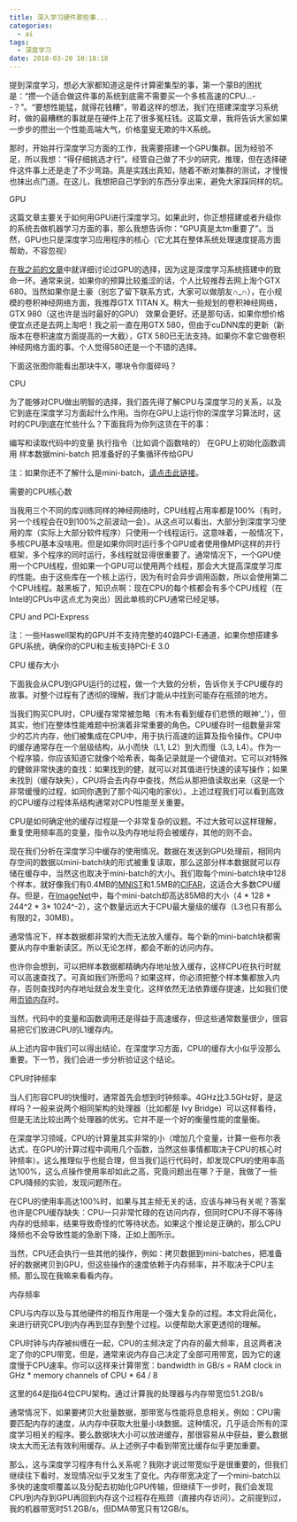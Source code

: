 ```yaml
---
title: 深入学习硬件那些事...
categories:
  - ai
tags:
  - 深度学习
date: 2018-03-20 10:18:18
---
```



提到深度学习，想必大家都知道这是件计算密集型的事，第一个蒙B的困扰是：“攒一个适合做这件事的系统到底需不需要买一个多核高速的CPU...- -？”。“要想性能猛，就得花钱糟”，带着这样的想法，我们在搭建深度学习系统时，做的最糟糕的事就是在硬件上花了很多冤枉钱。这篇文章，我将告诉大家如果一步步的攒出一个性能高端大气，价格童叟无欺的牛X系统。

那时，开始并行深度学习方面的工作，我需要搭建一个GPU集群。因为经验不足，所以我想：“得仔细挑选才行”。经管自己做了不少的研究，推理，但在选择硬件这件事上还是走了不少弯路。真是实践出真知，随着不断对集群的测试，才慢慢也抹出点门道。在这儿，我想把自己学到的东西分享出来，避免大家踩同样的坑。

GPU

这篇文章主要关于如何用GPU进行深度学习。如果此时，你正想搭建或者升级你的系统去做机器学习方面的事，那么我想告诉你：“GPU真是太tm重要了”。当然，GPU也只是深度学习应用程序的核心（它尤其在整体系统处理速度提高方面帮助，不容忽视）

[在我之前的文章](https://timdettmers.wordpress.com/2014/08/14/which-gpu-for-deep-learning/)中就详细讨论过GPU的选择，因为这是深度学习系统搭建中的致命一环。通常来说，如果你的预算比较羞涩的话，个人比较推荐去网上淘个GTX 680。当然如果你是土豪（别忘了留下联系方式，大家可以做朋友∩_∩），在小规模的卷积神经网络方面，我推荐GTX TITAN X。稍大一些规划的卷积神经网络，GTX 980（这也许是当时最好的GPU） 效果会更好。还是那句话，如果你想价格便宜点还是去网上淘吧！我之前一直在用GTX 580，但由于cuDNN库的更新（新版本在卷积速度方面提高的一大截），GTX 580已无法支持。如果你不拿它做卷积神经网络方面的事。个人觉得580还是一个不错的选择。

下面这张图你能看出那块牛X，哪块令你蛋碎吗？
![]()

CPU

为了能够对CPU做出明智的选择，我们首先得了解CPU与深度学习的关系，以及它到底在深度学习方面起什么作用。当你在GPU上运行你的深度学习算法时，这时的CPU到底在忙些什么？下面我将为你列这货在干的事：

编写和读取代码中的变量
执行指令（比如调个函数啥的）
在GPU上初始化函数调用
样本数据mini-batch
把准备好的子集循环传给GPU

注：如果你还不了解什么是mini-batch，[请点击此链接](https://testerhome.com/topics/10877)。

需要的CPU核心数

当我用三个不同的库训练同样的神经网络时，CPU线程占用率都是100%（有时，另一个线程会在0到100%之前波动一会）。从这点可以看出，大部分到深度学习使用的库（实际上大部分软件程序）只使用一个线程运行。这意味着，一般情况下，多核CPU基本没啥用。但是如果你同时运行多个GPU或者使用像MPI这样的并行框架，多个程序的同时运行，多线程就显得很重要了。通常情况下，一个GPU使用一个CPU线程，但如果一个GPU可以使用两个线程，那会大大提高深度学习库的性能。由于这些库在一个核上运行，因为有时会异步调用函数，所以会使用第二个CPU线程。敲黑板了，知识点啊：现在CPU的每个核都会有多个CPU线程（在Intel的CPUs中这点尤为突出）因此单核的CPU通常已经足够。

CPU and PCI-Express

注：一些Haswell架构的GPU并不支持完整的40路PCI-E通道，如果你想搭建多GPU系统，确保你的CPU和主板支持PCI-E 3.0

CPU 缓存大小

下面我会从CPU到GPU运行的过程，做一个大致的分析，告诉你关于CPU缓存的故事。对整个过程有了透彻的理解，我们才能从中找到可能存在瓶颈的地方。

当我们购买CPU时，CPU缓存常常被忽略（有木有看到缓存们悲愤的眼神'_'），但其实，他们在整体性能难题中扮演着非常重要的角色。CPU缓存时一组数量非常少的芯片内存，他们被集成在CPU中，用于执行高速的运算及指令操作。CPU中的缓存通常存在一个层级结构，从小而快（L1, L2）到大而慢（L3, L4）。作为一个程序猿，你应该知道它就像个哈希表，每条记录就是一个键值对。它可以对特殊的健做非常快速的查找：如果找到的健，就可以对其值进行快速的读写操作；如果未找到（缓存缺失），CPU将会去内存中查找，然后从那把值读取出来（这是一个非常缓慢的过程，如同你遇到了那个叫闪电的家伙）。上述过程我们可以看到高效的CPU缓存过程体系结构通常对CPU性能至关重要。

CPU是如何确定他的缓存过程是一个非常复杂的议题。不过大致可以这样理解，重复使用频率高的变量，指令以及内存地址将会被缓存，其他的则不会。

现在我们分析在深度学习中缓存的使用情况。数据在发送到GPU处理前，相同内存空间的数据以mini-batch块的形式被重复读取，那么这部分样本数据就可以存储在缓存中，当然这也取决于mini-batch的大小。我们取每个mini-batch块中128个样本，就好像我们有0.4MB的[MNIST](https://www.cnblogs.com/lizheng114/p/7439556.html)和1.5MB的[CIFAR](https://blog.csdn.net/zeuseign/article/details/72773342)，这适合大多数CPU缓存。但是，在[ImageNet](https://baike.baidu.com/item/ImageNet/17752829?fr=aladdin)中，每个mini-batch却高达85MB的大小（4 * 128 * 244^2 * 3* 1024^-2），这个数量远远大于CPU最大量级的缓存（L3也只有那么有限的2，30MB）。

通常情况下，样本数据都非常的大而无法放入缓存。每个新的mini-batch块都需要从内存中重新读区。所以无论怎样，都会不断的访问内存。

也许你会想到，可以把样本数据都精确内存地址放入缓存，这样CPU在执行时就可以高速查找了。可真如我们所愿吗？如果这样，你必须把整个样本集都放入内存，否则查找时内存地址就会发生变化，这样依然无法依靠缓存提速，比如我们使用[页锁内存](https://blog.csdn.net/ziv555/article/details/52116877)时。

当然，代码中的变量和函数调用还是得益于高速缓存，但这些通常数量很少，很容易把它们放进CPU的L1缓存内。

从上述内容中我们可以得出结论，在深度学习方面，CPU的缓存大小似乎没那么重要。下一节，我们会进一步分析验证这个结论。

CPU时钟频率

当人们形容CPU的快慢时，通常首先会想到时钟频率。4GHz比3.5GHz好，是这样吗？一般来说两个相同架构的处理器（比如都是 Ivy Bridge）可以这样看待，但是无法比较出两个处理器的优劣。它并不是一个好的衡量性能的度量衡。

在深度学习领域，CPU的计算量其实非常的小（增加几个变量，计算一些布尔表达式，在GPU的计算过程中调用几个函数，当然这些事情都取决于CPU的核心时钟频率）。这么推理似乎也挺合理，但当我们运行代码时，却发现CPU的使用率高达100%，这么点操作使用率却如此之高，究竟问题出在哪？于是，我做了一些CPU降频的实验，发现问题所在。

在CPU的使用率高达100%时，如果与其主频无关的话，应该与神马有关呢？答案也许是CPU缓存缺失：CPU一只非常忙碌的在访问内存，但同时CPU不得不等待内存的低频率，结果导致奇怪的忙等待状态。如果这个推论是正确的，那么CPU降频也不会导致性能的急剧下降，正如上图所示。

当然，CPU还会执行一些其他的操作，例如：拷贝数据到mini-batches，把准备好的数据拷贝到GPU，但这些操作的速度依赖于内存频率，并不取决于CPU主频。那么现在我嘛来看看内存。

内存频率

CPU与内存以及与其他硬件的相互作用是一个强大复杂的过程。本文将此简化，来进行研究CPU到内存再到显存到整个过程。以便帮助大家更透彻的理解。

CPU时钟与内存被纠缠在一起，CPU的主频决定了内存的最大频率，且这两者决定了你的CPU带宽，但是，通常来说内存自己决定了全部可用带宽，因为它的速度慢于CPU速率。你可以这样来计算带宽：bandwidth in GB/s = RAM clock in GHz * memory channels of CPU * 64 / 8

这里的64是指64位CPU架构。通过计算我的处理器与内存带宽位51.2GB/s

通常情况下，如果要拷贝大批量数据，那带宽与性能将息息相关。例如：CPU需要匹配内存的速度，从内存中获取大批量小块数据。这种情况，几乎适合所有的深度学习相关的程序。要么数据块大小可以放进缓存，那很容易从中获益，要么数据块太大而无法有效利用缓存。从上述例子中看到带宽比缓存似乎更加重要。

那么，这与深度学习程序有什么关系呢？我刚才说过带宽似乎是很重要的，但我们继续往下看时，发现情况似乎又发生了变化。内存带宽决定了一个mini-batch以多快的速度呗覆盖以及分配去初始化GPU传输，但继续下一步时，我们会发现CPU到内存到GPU再回到内存这个过程存在瓶颈（直接内存访问）。之前提到过，我的机器带宽时51.2GB/s，但DMA带宽只有12GB/s。
